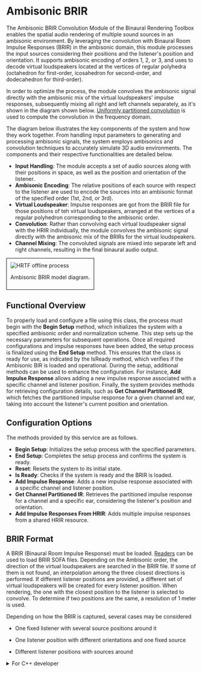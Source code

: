 # Ambisonic BRIR

The Ambisonic BRIR Convolution Module of the Binaural Rendering Toolbox enables the spatial audio rendering of multiple sound sources in an ambisonic environment. By leveraging the convolution with Binaural Room Impulse Responses (BRIR) in the ambisonic domain, this module processes the input sources considering their positions and the listener's position and orientation. It supports ambisonic encoding of orders 1, 2, or 3, and uses to decode virtual loudspeakers located at the vertices of regular polyhedra (octahedron for first-order, icosahedron for second-order, and dodecahedron for third-order). 

In order to optimize the process, the module convolves the ambisonic signal directly with the ambisonic mix of the virtual loudspeakers' impulse responses, subsequently mixing all right and left channels separately, as it's shown in the diagram shown below. [Uniformly partitioned convolution](../processing-modules/uniform-partitioned-convolution.md) is used to compute the convolution in the frequency domain.

The diagram below illustrates the key components of the system and how they work together. From handling input parameters to generating and processing ambisonic signals, the system employs ambisonics and convolution techniques to accurately simulate 3D audio environments. The components and their respective functionalities are detailed below.

- **Input Handling**: The module accepts a set of audio sources along with their positions in space, as well as the position and orientation of the listener.
- **Ambisonic Encoding**: The relative positions of each source with respect to the listener are used to encode the sources into an ambisonic format of the specified order (1st, 2nd, or 3rd).
- **Virtual Loudspeaker**: Impulse responses are got from the BRIR file for those positions of teh virtual loudspeakers, arranged at the vertices of a regular polyhedron corresponding to the ambisonic order.
- **Convolution**: Rather than convolving each virtual loudspeaker signal with the HRIR individually, the module convolves the ambisonic signal directly with the ambisonic mix of the BRIRs for the virtual loudspeakers.
- **Channel Mixing**: The convoluted signals are mixed into separate left and right channels, resulting in the final binaural audio output.

<div style="border: 1px solid #000; padding: 10px; display: inline-block;">
    <img src="/BRT-Documentation/assets/AmbisonicBRIR.png" alt="HRTF offline process" style="display: block; margin: 0 auto;">
    <p style="text-align: center;">Ambisonic BRIR model diagram.</p>
</div>

<!--
## Architecture

<div style="border: 1px solid #000; padding: 10px; display: inline-block;">
    <img src="/BRT-Documentation/assets/sysmldiagrams/none.png" alt="HRTF offline process" style="display: block; margin: 0 auto;">
    <p style="text-align: center;">Ambisonics class diagram.</p>
</div>
-->

## Functional Overview

To properly load and configure a file using this class, the process must begin with the **Begin Setup** method, which initializes the system with a specified ambisonic order and normalization scheme. This step sets up the necessary parameters for subsequent operations. Once all required configurations and impulse responses have been added, the setup process is finalized using the **End Setup** method. This ensures that the class is ready for use, as indicated by the IsReady method, which verifies if the Ambisonic BIR is loaded and operational. During the setup, additional methods can be used to enhance the configuration. For instance, **Add Impulse Response** allows adding a new impulse response associated with a specific channel and listener position. Finally, the system provides methods for retrieving configuration details, such as **Get Channel Partitioned IR**, which fetches the partitioned impulse response for a given channel and ear, taking into account the listener's current position and orientation.


## Configuration Options

The methods provided by this service are as follows.

- **Begin Setup**: Initializes the setup process with the specified parameters.  
- **End Setup**: Completes the setup process and confirms the system is ready.  
- **Reset**: Resets the system to its initial state.  
- **Is Ready**: Checks if the system is ready and the BRIR is loaded.  
- **Add Impulse Response**: Adds a new impulse response associated with a specific channel and listener position.  
- **Get Channel Partitioned IR**: Retrieves the partitioned impulse response for a channel and a specific ear, considering the listener's position and orientation.  
- **Add Impulse Responses From HRIR**: Adds multiple impulse responses from a shared HRIR resource.  



## BRIR Format

A BRIR (Binaural Room Impulse Response) must be loaded. [Readers](../readers/index.md) can be used to load BRIR SOFA files. Depending on the Ambisonic order, the direction of the virtual loudspeakers are searched in the BRIR file. If some of them is not found, an interpolation among the three closest directions is performed. If different listener positions are provided, a different set of virtual loudspeakers will be created for every listener position. When rendering, the one with the closest position to the listener is selected to convolve. To determine if two positions are the same, a resolution of 1 meter is used.   

Depending on how the BRIR is captured, several cases may be considered

* One fixed listener with several source positions around it

* One listener position with different orientations and one fixed source

* Different listener positions with sources around

<details>
<summary>For C++ developer</summary>
Section under construction
</details>